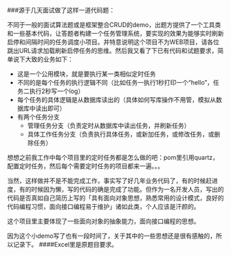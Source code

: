 ###源于几天面试做了这样一道代码题：

不同于一般的面试算法题或是框架整合CRUD的demo，出题方提供了一个工具类和一些基本代码，让答题者构建一个任务管理系统，要实现的效果为能够实时刷新启停和间隔时间的任务调度小项目。并特意说明这个项目不为WEB项目，请各位跳出URL请求加载刷新启停任务的思维。然后我又看了下已有代码和试题要求，简单说下大致的业务如下：
  * 这是一个公用模块，就是要执行某一类相似定时任务
  * 不同的是每个任务的执行逻辑不同（比如任务一执行1秒打印一个“hello”，任务二执行2秒写一个log）
  * 每个任务的具体逻辑是从数据库读出的（具体如何写库操作不用管，模拟从数据库中读出即可）
  * 有两个任务分支
    * 管理任务分支（负责定时从数据库中读出任务，并刷新任务）
    * 具体工作任务分支（负责执行具体任务，或新加任务，或修改任务，或删除任务）

想想之前我工作中每个项目里的定时任务都是怎么做的吧：pom里引用quartz，配置定时任务，然后每个需要定时任务的项目都来一遍。。。

当然，这样做并不是不能完成工作，事实写了好几年业务代码了，有的时候赶进度，有的时候因为懒，写的代码的确是完成了功能。但作为一名开发人员，写出的代码是否真如自己简历上写的「具有面向对象思想，熟悉常用的设计模式，良好的代码编程习惯，面向接口编程易于维护」诸如此类，个人应该是汗颜的。

这个项目里主要体现了一些面向对象的抽象能力，面向接口编程的思想。

因为这个小demo写了也有一段时间了，关于其中的一些思想还是很有感触的，所以记录下。
####Excel里是原题目要求。